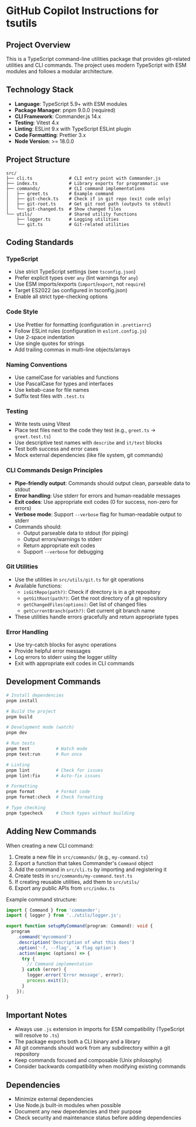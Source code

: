 # GitHub Copilot Instructions for tsutils

## Project Overview

This is a TypeScript command-line utilities package that provides git-related utilities and CLI commands. The project uses modern TypeScript with ESM modules and follows a modular architecture.

## Technology Stack

- **Language**: TypeScript 5.9+ with ESM modules
- **Package Manager**: pnpm 9.0.0 (required)
- **CLI Framework**: Commander.js 14.x
- **Testing**: Vitest 4.x
- **Linting**: ESLint 9.x with TypeScript ESLint plugin
- **Code Formatting**: Prettier 3.x
- **Node Version**: >= 18.0.0

## Project Structure

```
src/
├── cli.ts              # CLI entry point with Commander.js
├── index.ts            # Library exports for programmatic use
├── commands/           # CLI command implementations
│   ├── greet.ts        # Example command
│   ├── git-check.ts    # Check if in git repo (exit code only)
│   ├── git-root.ts     # Get git root path (outputs to stdout)
│   └── git-changed.ts  # Show changed files
└── utils/              # Shared utility functions
    ├── logger.ts       # Logging utilities
    └── git.ts          # Git-related utilities
```

## Coding Standards

### TypeScript
- Use strict TypeScript settings (see `tsconfig.json`)
- Prefer explicit types over `any` (lint warnings for `any`)
- Use ESM imports/exports (`import`/`export`, not `require`)
- Target ES2022 (as configured in tsconfig.json)
- Enable all strict type-checking options

### Code Style
- Use Prettier for formatting (configuration in `.prettierrc`)
- Follow ESLint rules (configuration in `eslint.config.js`)
- Use 2-space indentation
- Use single quotes for strings
- Add trailing commas in multi-line objects/arrays

### Naming Conventions
- Use camelCase for variables and functions
- Use PascalCase for types and interfaces
- Use kebab-case for file names
- Suffix test files with `.test.ts`

### Testing
- Write tests using Vitest
- Place test files next to the code they test (e.g., `greet.ts` → `greet.test.ts`)
- Use descriptive test names with `describe` and `it/test` blocks
- Test both success and error cases
- Mock external dependencies (like file system, git commands)

### CLI Commands Design Principles
- **Pipe-friendly output**: Commands should output clean, parseable data to stdout
- **Error handling**: Use stderr for errors and human-readable messages
- **Exit codes**: Use appropriate exit codes (0 for success, non-zero for errors)
- **Verbose mode**: Support `--verbose` flag for human-readable output to stderr
- Commands should:
  - Output parseable data to stdout (for piping)
  - Output errors/warnings to stderr
  - Return appropriate exit codes
  - Support `--verbose` for debugging

### Git Utilities
- Use the utilities in `src/utils/git.ts` for git operations
- Available functions:
  - `isGitRepo(path?)`: Check if directory is in a git repository
  - `getGitRoot(path?)`: Get the root directory of a git repository
  - `getChangedFiles(options)`: Get list of changed files
  - `getCurrentBranch(path?)`: Get current git branch name
- These utilities handle errors gracefully and return appropriate types

### Error Handling
- Use try-catch blocks for async operations
- Provide helpful error messages
- Log errors to stderr using the logger utility
- Exit with appropriate exit codes in CLI commands

## Development Commands

```bash
# Install dependencies
pnpm install

# Build the project
pnpm build

# Development mode (watch)
pnpm dev

# Run tests
pnpm test          # Watch mode
pnpm test:run      # Run once

# Linting
pnpm lint          # Check for issues
pnpm lint:fix      # Auto-fix issues

# Formatting
pnpm format        # Format code
pnpm format:check  # Check formatting

# Type checking
pnpm typecheck     # Check types without building
```

## Adding New Commands

When creating a new CLI command:

1. Create a new file in `src/commands/` (e.g., `my-command.ts`)
2. Export a function that takes Commander's `Command` object
3. Add the command in `src/cli.ts` by importing and registering it
4. Create tests in `src/commands/my-command.test.ts`
5. If creating reusable utilities, add them to `src/utils/`
6. Export any public APIs from `src/index.ts`

Example command structure:
```typescript
import { Command } from 'commander';
import { logger } from '../utils/logger.js';

export function setupMyCommand(program: Command): void {
  program
    .command('mycommand')
    .description('Description of what this does')
    .option('-f, --flag', 'A flag option')
    .action(async (options) => {
      try {
        // Command implementation
      } catch (error) {
        logger.error('Error message', error);
        process.exit(1);
      }
    });
}
```

## Important Notes

- Always use `.js` extension in imports for ESM compatibility (TypeScript will resolve to `.ts`)
- The package exports both a CLI binary and a library
- All git commands should work from any subdirectory within a git repository
- Keep commands focused and composable (Unix philosophy)
- Consider backwards compatibility when modifying existing commands

## Dependencies

- Minimize external dependencies
- Use Node.js built-in modules when possible
- Document any new dependencies and their purpose
- Check security and maintenance status before adding dependencies
